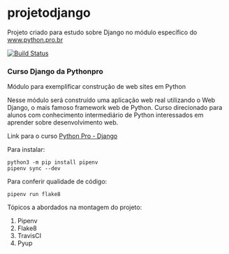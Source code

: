 # projetodjango
Projeto criado para estudo sobre Django no módulo específico do www.python.pro.br

[![Build Status](https://travis-ci.org/aguiardafa/projetodjango.svg?branch=master)](https://travis-ci.org/aguiardafa/projetodjango)


### Curso Django da Pythonpro
Módulo para exemplificar construção de web sites em Python

Nesse módulo será construído uma aplicação web real utilizando o Web Django, o mais famoso framework web de Python.
Curso direcionado para alunos com conhecimento intermediário de Python interessados em aprender sobre desenvolvimento web.

Link para o curso [Python Pro - Django](https://www.python.pro.br/modulos/django/)

Para instalar:

```console
python3 -m pip install pipenv
pipenv sync --dev
```

Para conferir qualidade de código:

```console
pipenv run flake8
```

Tópicos a abordados na montagem do projeto:
1. Pipenv
2. Flake8
3. TravisCI
4. Pyup
